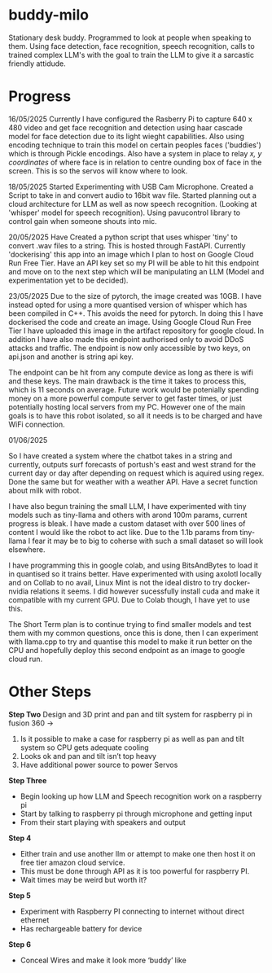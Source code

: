 # buddy-milo
Stationary desk buddy. Programmed to look at people when speaking to them. Using face detection, face recognition, speech recognition, calls to trained complex LLM's with the goal to train the LLM to give it a sarcastic friendly attidude.

# Progress

16/05/2025
Currently I have configured the Rasberry Pi to capture 640 x 480 video and get face recognition and detection using haar cascade model for face detection due to its light wieght capabilities. Also using encoding technique to train this model on certain peoples faces ('buddies') which is through Pickle encodings. Also have a system in place to relay _x, y coordinates_ of where face is in relation to centre ounding box of face in the screen. This is so the servos will know where to look.


18/05/2025
Started Experimenting with USB Cam Microphone. Created a Script to take in and convert audio to 16bit wav file.
Started planning out a cloud architecture for LLM as well as now speech recognition. (Looking at 'whisper' model for speech recognition).
Using pavucontrol library to control gain when someone shouts into mic.

20/05/2025
Have Created a python script that uses whisper 'tiny' to convert .wav files to a string. This is hosted through FastAPI. Currently 'dockerising' this app into an image which I plan to host on Google Cloud Run Free Tier. Have an API key set so my PI will be able to hit this endpoint and move on to the next step which will be manipulating an LLM (Model and experimentation yet to be decided).

23/05/2025
Due to the size of pytorch, the image created was 10GB. I have instead opted for using a more quantised version of whisper which has been compiled in C++. This avoids the need for pytorch. In doing this I have dockerised the code and create an image.
Using Google Cloud Run Free Tier I have uploaded this image in the artifact repository for google cloud. In addition I have also made this endpoint authorised only to avoid DDoS attacks and traffic. The endpoint is now only accessible by two keys, on api.json and another is string api key.

The endpoint can be hit from any compute device as long as there is wifi and these keys. The main drawback is the time it takes to process this, which is 11 seconds on average. Future work would be potenially spending money on a more powerful compute server to get faster times, or just potentially hosting local servers from my PC. However one of the main goals is to have this robot isolated, so all it needs is to be charged and have WiFi connection.

01/06/2025

So I have created a system where the chatbot takes in a string and currently, outputs surf forecasts of portush's east and west strand for the current day or day after depending on request which is aquired using regex. Done the same but for weather with a weather API. Have a secret function about milk with robot.

I have also begun training the small LLM, I have experimented with tiny models such as tiny-llama and others with arond 100m params, current progress is bleak. I have made a custom dataset with over 500 lines of content I would like the robot to act like. Due to the 1.1b params from tiny-llama I fear it may be to big to coherse with such a small dataset so will look elsewhere.

I have programming this in google colab, and using BitsAndBytes to load it in quantised so it trains better. Have experimented with using axolotl locally and on Collab to no avail, Linux Mint is not the ideal distro to try docker-nvidia relations it seems. I did however sucessfully install cuda and make it compatible with my current GPU. Due to Colab though, I have yet to use this.

The Short Term plan is to continue trying to find smaller models and test them with my common questions, once this is done, then I can experiment with llama.cpp to try and quantise this model to make it run better on the CPU and hopefully deploy this second endpoint as an image to google cloud run.


# Other Steps
**Step Two**
Design and 3D print and pan and tilt system for raspberry pi in fusion 360 ->
1. Is it possible to make a case for raspberry pi as well as pan and tilt system so CPU gets adequate cooling
2. Looks ok and pan and tilt isn’t top heavy
3. Have additional power source to power Servos

**Step Three**
- Begin looking up how LLM and Speech recognition work on a raspberry pi
- Start by talking to raspberry pi through microphone and getting input
- From their start playing with speakers and output

**Step 4**
- Either train and use another llm or attempt to make one then host it on free tier amazon cloud service. 
- This must be done through API as it is too powerful for raspberry PI. 
- Wait times may be weird but worth it?

**Step 5**
- Experiment with Raspberry PI connecting to internet without direct ethernet
- Has rechargeable battery for device
  
**Step 6**
- Conceal Wires and make it look more ‘buddy’ like
